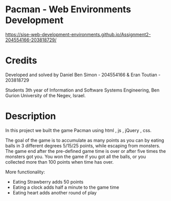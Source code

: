 # Pacman - Web Environments Development

https://sise-web-development-environments.github.io/Assignment2-204554166-203818729/

# Credits
Developed and solved by Daniel Ben Simon - 204554166 & Eran Toutian - 203818729

Students 3th year of Information and Software Systems Engineering, Ben Gurion University of the Negev, Israel.

# Description
In this project we built the game Pacman using html , js , jQuery , css.

The goal of the game is to accumulate as many points as you can by eating balls in 3 different degrees 5/15/25 points,
while escaping from monsters.
The game end after the pre-defined game time is over or after five times the monsters got you.
You won the game if you got all the balls, or you collected more than 100 points when time has over.

More functionality:
- Eating Strawberry adds 50 points
- Eating a clock adds half a minute to the game time
- Eating heart adds another round of play
